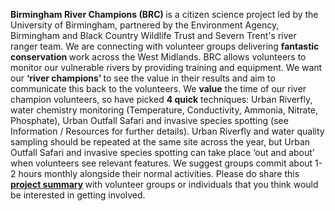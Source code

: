 <b> Birmingham River Champions (BRC) </b> is a citizen science project led by the University of Birmingham, partnered by the Environment Agency,
    Birmingham and Black Country Wildlife Trust and Severn Trent's river ranger team. We are connecting with volunteer groups 
    delivering <b> fantastic conservation </b> work across the West Midlands. BRC allows volunteers to monitor our vulnerable
    rivers by providing training and equipment. We want our <b> ‘river champions’ </b> to see the value in their results and aim to 
    communicate this back to the volunteers. We <b>value</b> the time of our river champion volunteers, so have picked <b>4 quick</b> techniques:
    Urban Riverfly, water chemistry monitoring (Temperature, Conductivity, Ammonia, Nitrate, Phosphate), Urban Outfall Safari 
    and invasive species spotting (see Information / Resources for further details). Urban Riverfly and water quality sampling
    should be repeated at the same site across the year, but Urban Outfall Safari and invasive species spotting can take place ‘out and about’
    when volunteers see relevant features.   We suggest groups commit about 1-2 hours monthly alongside their normal activities. Please do share this <b> <a href='www/forms/BRC project overview.pdf' target='_blank'>project summary</a> </b> with volunteer groups or individuals
    that you think would be interested in getting involved.